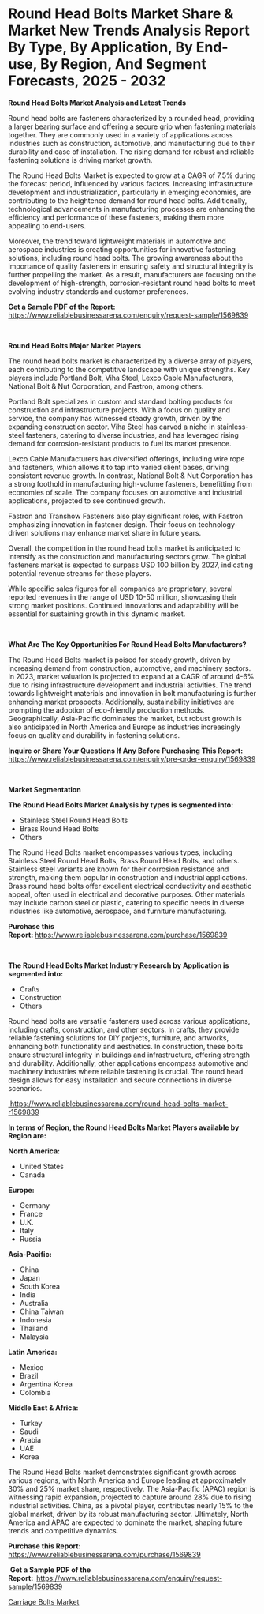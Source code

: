 <p><h1>Round Head Bolts Market Share & Market New Trends Analysis Report By Type, By Application, By End-use, By Region, And Segment Forecasts, 2025 - 2032</h1></p><p><strong>Round Head Bolts Market Analysis and Latest Trends</strong></p>
<p><p>Round head bolts are fasteners characterized by a rounded head, providing a larger bearing surface and offering a secure grip when fastening materials together. They are commonly used in a variety of applications across industries such as construction, automotive, and manufacturing due to their durability and ease of installation. The rising demand for robust and reliable fastening solutions is driving market growth.</p><p>The Round Head Bolts Market is expected to grow at a CAGR of 7.5% during the forecast period, influenced by various factors. Increasing infrastructure development and industrialization, particularly in emerging economies, are contributing to the heightened demand for round head bolts. Additionally, technological advancements in manufacturing processes are enhancing the efficiency and performance of these fasteners, making them more appealing to end-users. </p><p>Moreover, the trend toward lightweight materials in automotive and aerospace industries is creating opportunities for innovative fastening solutions, including round head bolts. The growing awareness about the importance of quality fasteners in ensuring safety and structural integrity is further propelling the market. As a result, manufacturers are focusing on the development of high-strength, corrosion-resistant round head bolts to meet evolving industry standards and customer preferences.</p></p>
<p><strong>Get a Sample PDF of the Report:&nbsp;</strong> <a href="https://www.reliablebusinessarena.com/enquiry/request-sample/1569839?utm_campaign=3173&utm_medium=2&utm_source=Github&utm_content=ia&utm_term=25032025&utm_id=round-head-bolts">https://www.reliablebusinessarena.com/enquiry/request-sample/1569839</a></p>
<p>&nbsp;</p>
<p><strong>Round Head Bolts Major Market Players</strong></p>
<p><p>The round head bolts market is characterized by a diverse array of players, each contributing to the competitive landscape with unique strengths. Key players include Portland Bolt, Viha Steel, Lexco Cable Manufacturers, National Bolt & Nut Corporation, and Fastron, among others. </p><p>Portland Bolt specializes in custom and standard bolting products for construction and infrastructure projects. With a focus on quality and service, the company has witnessed steady growth, driven by the expanding construction sector. Viha Steel has carved a niche in stainless-steel fasteners, catering to diverse industries, and has leveraged rising demand for corrosion-resistant products to fuel its market presence.</p><p>Lexco Cable Manufacturers has diversified offerings, including wire rope and fasteners, which allows it to tap into varied client bases, driving consistent revenue growth. In contrast, National Bolt & Nut Corporation has a strong foothold in manufacturing high-volume fasteners, benefitting from economies of scale. The company focuses on automotive and industrial applications, projected to see continued growth.</p><p>Fastron and Transhow Fasteners also play significant roles, with Fastron emphasizing innovation in fastener design. Their focus on technology-driven solutions may enhance market share in future years.</p><p>Overall, the competition in the round head bolts market is anticipated to intensify as the construction and manufacturing sectors grow. The global fasteners market is expected to surpass USD 100 billion by 2027, indicating potential revenue streams for these players. </p><p>While specific sales figures for all companies are proprietary, several reported revenues in the range of USD 10-50 million, showcasing their strong market positions. Continued innovations and adaptability will be essential for sustaining growth in this dynamic market.</p></p>
<p>&nbsp;</p>
<p><strong>What Are The Key Opportunities For Round Head Bolts Manufacturers?</strong></p>
<p><p>The Round Head Bolts market is poised for steady growth, driven by increasing demand from construction, automotive, and machinery sectors. In 2023, market valuation is projected to expand at a CAGR of around 4-6% due to rising infrastructure development and industrial activities. The trend towards lightweight materials and innovation in bolt manufacturing is further enhancing market prospects. Additionally, sustainability initiatives are prompting the adoption of eco-friendly production methods. Geographically, Asia-Pacific dominates the market, but robust growth is also anticipated in North America and Europe as industries increasingly focus on quality and durability in fastening solutions.</p></p>
<p><strong>Inquire or Share Your Questions If Any Before Purchasing This Report:</strong> <a href="https://www.reliablebusinessarena.com/enquiry/pre-order-enquiry/1569839?utm_campaign=3173&utm_medium=2&utm_source=Github&utm_content=ia&utm_term=25032025&utm_id=round-head-bolts">https://www.reliablebusinessarena.com/enquiry/pre-order-enquiry/1569839</a></p>
<p>&nbsp;</p>
<p><strong>Market Segmentation</strong></p>
<p><strong>The Round Head Bolts Market Analysis by types is segmented into:</strong></p>
<p><ul><li>Stainless Steel Round Head Bolts</li><li>Brass Round Head Bolts</li><li>Others</li></ul></p>
<p><p>The Round Head Bolts market encompasses various types, including Stainless Steel Round Head Bolts, Brass Round Head Bolts, and others. Stainless steel variants are known for their corrosion resistance and strength, making them popular in construction and industrial applications. Brass round head bolts offer excellent electrical conductivity and aesthetic appeal, often used in electrical and decorative purposes. Other materials may include carbon steel or plastic, catering to specific needs in diverse industries like automotive, aerospace, and furniture manufacturing.</p></p>
<p><strong>Purchase this Report:&nbsp;</strong><a href="https://www.reliablebusinessarena.com/purchase/1569839?utm_campaign=3173&utm_medium=2&utm_source=Github&utm_content=ia&utm_term=25032025&utm_id=round-head-bolts">https://www.reliablebusinessarena.com/purchase/1569839</a></p>
<p>&nbsp;</p>
<p><strong>The Round Head Bolts Market Industry Research by Application is segmented into:</strong></p>
<p><ul><li>Crafts</li><li>Construction</li><li>Others</li></ul></p>
<p><p>Round head bolts are versatile fasteners used across various applications, including crafts, construction, and other sectors. In crafts, they provide reliable fastening solutions for DIY projects, furniture, and artworks, enhancing both functionality and aesthetics. In construction, these bolts ensure structural integrity in buildings and infrastructure, offering strength and durability. Additionally, other applications encompass automotive and machinery industries where reliable fastening is crucial. The round head design allows for easy installation and secure connections in diverse scenarios.</p></p>
<p><a href="https://www.reliablebusinessarena.com/round-head-bolts-market-r1569839?utm_campaign=3173&utm_medium=2&utm_source=Github&utm_content=ia&utm_term=25032025&utm_id=round-head-bolts">&nbsp;https://www.reliablebusinessarena.com/round-head-bolts-market-r1569839</a></p>
<p><strong>In terms of Region, the Round Head Bolts Market Players available by Region are:</strong></p>
<p>
    <p> <strong> North America: </strong>
        <ul>
            <li>United States</li>
            <li>Canada</li>
        </ul>
        </p> 
    <p> <strong> Europe: </strong>
        <ul>
            <li>Germany</li>
            <li>France</li>
            <li>U.K.</li>
            <li>Italy</li>
            <li>Russia</li>
        </ul>
        </p> 
    <p> <strong> Asia-Pacific: </strong>
        <ul>
            <li>China</li>
            <li>Japan</li>
            <li>South Korea</li>
            <li>India</li>
            <li>Australia</li>
            <li>China Taiwan</li>
            <li>Indonesia</li>
            <li>Thailand</li>
            <li>Malaysia</li>
        </ul>
        </p> 
    <p> <strong> Latin America: </strong>
        <ul>
            <li>Mexico</li>
            <li>Brazil</li>
            <li>Argentina Korea</li>
            <li>Colombia</li>
        </ul>
        </p> 
    <p> <strong> Middle East & Africa: </strong>
        <ul>
            <li>Turkey</li>
            <li>Saudi</li>
            <li>Arabia</li>
            <li>UAE</li>
            <li>Korea</li>
        </ul>
    </p>
    </p>
<p><p>The Round Head Bolts market demonstrates significant growth across various regions, with North America and Europe leading at approximately 30% and 25% market share, respectively. The Asia-Pacific (APAC) region is witnessing rapid expansion, projected to capture around 28% due to rising industrial activities. China, as a pivotal player, contributes nearly 15% to the global market, driven by its robust manufacturing sector. Ultimately, North America and APAC are expected to dominate the market, shaping future trends and competitive dynamics.</p></p>
<p><strong>Purchase this Report: </strong><a href="https://www.reliablebusinessarena.com/purchase/1569839?utm_campaign=3173&utm_medium=2&utm_source=Github&utm_content=ia&utm_term=25032025&utm_id=round-head-bolts">https://www.reliablebusinessarena.com/purchase/1569839</a></p>
<p>&nbsp;<strong>Get a Sample PDF of the Report:&nbsp;&nbsp;</strong><a href="https://www.reliablebusinessarena.com/enquiry/request-sample/1569839?utm_campaign=3173&utm_medium=2&utm_source=Github&utm_content=ia&utm_term=25032025&utm_id=round-head-bolts">https://www.reliablebusinessarena.com/enquiry/request-sample/1569839</a></p>
<p><strong></strong></p>
<p><p><a href="https://github.com/geyangvayora/Market-Research-Report-List-1/blob/main/carriage-bolts-market.md?utm_campaign=3173&utm_medium=2&utm_source=Github&utm_content=ia&utm_term=25032025&utm_id=round-head-bolts">Carriage Bolts Market</a></p></p>